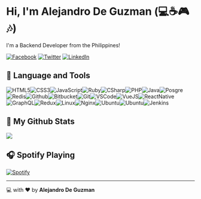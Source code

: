 # Hi, I'm Alejandro De Guzman (:computer::coffee::video_game::notes:)

I'm a Backend Developer from the Philippines!

[![Facebook](https://img.shields.io/badge/facebook-%231877F2.svg?&style=for-the-badge&logo=facebook&logoColor=white)](https://web.facebook.com/andy.dangas) [![Twitter](https://img.shields.io/badge/twitter-%231DA1F2.svg?&style=for-the-badge&logo=twitter&logoColor=white)](https://twitter.com/joshuken22) [![LinkedIn](https://img.shields.io/badge/linkedin-%230077B5.svg?&style=for-the-badge&logo=linkedin&logoColor=white)](https://www.linkedin.com/in/alejandro-de-guzman-380568170) 
## :wrench: Language and Tools

![HTML5](https://img.icons8.com/color/30/html-5.png)![CSS3](https://img.icons8.com/color/30/css3.png)![JavaScript](https://img.icons8.com/color/30/javascript.png)![Ruby](https://img.icons8.com/color/30/ruby-programming-language.png)![CSharp](https://img.icons8.com/color/30/c-sharp-logo.png)![PHP](https://img.icons8.com/color/30/php.png)![Java](https://img.icons8.com/color/30/java-duke-logo.png)![Posgre](https://img.icons8.com/color/30/postgreesql.png)![Redis](https://img.icons8.com/color/30/redis.png)![Github](https://img.icons8.com/material-outlined/30/github.png)![Bitbucket](https://img.icons8.com/color/30/bitbucket.png)![Git](https://img.icons8.com/color/30/git.png)![VSCode](https://img.icons8.com/color/30/visual-studio-code-2019.png)![VueJS](https://img.icons8.com/color/30/vue-js.png)![ReactNative](https://img.icons8.com/color/30/react-native.png)![GraphQL](https://img.icons8.com/color/30/graphql.png)![Redux](https://img.icons8.com/color/30/redux.png)![Linux](https://img.icons8.com/color/30/linux.png)![Nginx](https://img.icons8.com/color/30/nginx.png)![Ubuntu](https://img.icons8.com/color/30/ubuntu--v1.png)![Ubuntu](https://img.icons8.com/color/30/trello.png)![Jenkins](https://img.icons8.com/color/30/jenkins.png)

## :stars: My Github Stats

<img src="https://github-readme-stats.vercel.app/api?username=deguzman20&&show_icons=true&icon_color=bb2acf&title_color=ffffff&text_color=daf7dc&bg_color=151515"/>

## :headphones: Spotify Playing

[![Spotify](https://api.spotify.com/v1/playlists/6MKFmPwiNgL8bXuZgL6TWz)](https://open.spotify.com/user/31o2a6465xiln745tfuuded4ch4y)

---
:computer: with :heart: by **Alejandro De Guzman**
